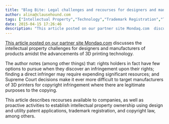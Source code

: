 ```yaml
---
title: "Blog Bite: Legal challenges and recourses for designers and manufacturers of 3D printing technology"
author: alina@clausehound.com
tags: ["Intellectual Property","Technology","Trademark Registration","Transfer of Intellectual Property","Blog Bites","Mondaq","USA"]
date: 2015-04-15 17:26:46
description: "This article posted on our partner site Mondaq.com  discusses the intellectual property challenges for designers and manufacturers of products amidst the advancements of 3D printing technology. The..."
---
```


[This article posted on our partner site Mondaq.com](https://www.mondaq.com/unitedstates/trademark/389148/ip-strategies-for-the-rise-of-3d-printing) discusses the intellectual property challenges for designers and manufacturers of products amidst the advancements of 3D printing technology.

The author notes (among other things) that: rights holders in fact have few options to pursue when they discover an infringement upon their rights; finding a direct infringer may require expending significant resources; and Supreme Court decisions make it ever more difficult to target manufacturers of 3D printers for copyright infringement where there are legitimate purposes to the copying.

This article describes recourses available to companies, as well as proactive activities to establish intellectual property ownership using design and utility patent applications, trademark registration, and copyright law, among others.
